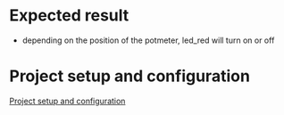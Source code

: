 # Expected result

- depending on the position of the potmeter, led_red will turn on or off

# Project setup and configuration

[Project setup and configuration](./../Readme.md)
